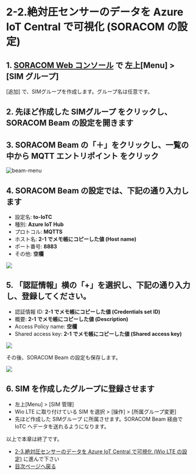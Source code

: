 # 2-2.絶対圧センサーのデータを Azure IoT Central で可視化 (SORACOM の設定)

## 1. [SORACOM Web コンソール](https://console.soracom.io/) で 左上[Menu] > [SIM グループ]

[追加] で、SIMグループを作成します。グループ名は任意です。

## 2. 先ほど作成した SIMグループ をクリックし、 SORACOM Beam の設定を開きます

## 3. SORACOM Beam の「＋」をクリックし、一覧の中から **MQTT エントリポイント** をクリック

![beam-menu](https://docs.google.com/drawings/d/e/2PACX-1vTomsQdSLg-QaoYG591c1-NJYobwgXI6YqppP8h16NnxBLi8sd-QXFJvrrKrKCz6JW4d0oVp-UXCIdT/pub?w=435&h=407)

## 4. SORACOM Beam の設定では、下記の通り入力します

* 設定名: **to-IoTC**
* 種別: **Azure IoT Hub**
* プロトコル: **MQTTS** 
* ホスト名: **2-1 でメモ帳にコピーした値 (Host name)**
* ポート番号: **8883**
* その他: **空欄**


![](https://docs.google.com/drawings/d/e/2PACX-1vSfZubqspfGJgRFN-PuViUAOlISUXTV9WyXOjqe8KU20hie6rwz1Y-2W6ou10Wfa554M2wRx5GJz7sk/pub?w=204&h=346)

## 5. 「認証情報」横の「+」を選択し、下記の通り入力し、登録してください。

* 認証情報 ID: **2-1 でメモ帳にコピーした値 (Credentials set ID)**
* 概要: **2-1 でメモ帳にコピーした値 (Description)**
* Access Policy name: **空欄**
* Shared access key: **2-1 でメモ帳にコピーした値 (Shared access key)**

![](https://docs.google.com/drawings/d/e/2PACX-1vTGri5mVTFtmSIjfQ-jEmhRbMHPacA2JeTLxqS1MPJDCXDeSJ6PYdRpLlisrXmMGuDrSCSrYqaMl1XR/pub?w=339&h=344)

その後、SORACOM Beam の設定も保存します。

![](https://docs.google.com/drawings/d/e/2PACX-1vSxDJnQ-fr0NESAWyMiwhjXqVft5A07IufH07gVJFE4W_GXEGG8Qy4N-nQaz4MOeOqFYu2YxH1_jvCu/pub?w=237&h=344)

## 6. SIM を作成したグループに登録させます

* 左上[Menu] > [SIM 管理]
* Wio LTE に取り付けている SIM を選択 > [操作] > [所属グループ変更]
* 先ほど作成した SIMグループ に所属させます。SORACOM Beam 経由で IoTC へデータを送れるようになります。

以上で本章は終了です。

* [2-3.絶対圧センサーのデータを Azure IoT Central で可視化 (Wio LTE の設定)](3-soracom-beam+azure-iot-central-Wio.md) に進んで下さい
* [目次ページへ戻る](../index.md)
